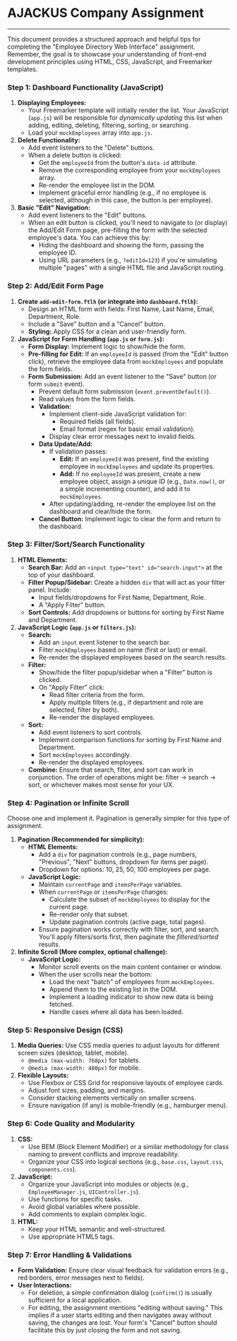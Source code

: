 # AJACKUS Company Assignment

---

This document provides a structured approach and helpful tips for completing the "Employee Directory Web Interface" assignment. Remember, the goal is to showcase your understanding of front-end development principles using HTML, CSS, JavaScript, and Freemarker templates.

### Step 1: Dashboard Functionality (JavaScript)

1. **Displaying Employees:**
    - Your Freemarker template will initially render the list. Your JavaScript (`app.js`) will be responsible for *dynamically updating* this list when adding, editing, deleting, filtering, sorting, or searching.
    - Load your `mockEmployees` array into `app.js`.
2. **Delete Functionality:**
    - Add event listeners to the "Delete" buttons.
    - When a delete button is clicked:
        - Get the `employeeId` from the button's `data-id` attribute.
        - Remove the corresponding employee from your `mockEmployees` array.
        - Re-render the employee list in the DOM.
        - Implement graceful error handling (e.g., if no employee is selected, although in this case, the button is per employee).
3. **Basic "Edit" Navigation:**
    - Add event listeners to the "Edit" buttons.
    - When an edit button is clicked, you'll need to navigate to (or display) the Add/Edit Form page, pre-filling the form with the selected employee's data. You can achieve this by:
        - Hiding the dashboard and showing the form, passing the employee ID.
        - Using URL parameters (e.g., `?editId=123`) if you're simulating multiple "pages" with a single HTML file and JavaScript routing.

### Step 2: Add/Edit Form Page

1. **Create `add-edit-form.ftlh` (or integrate into `dashboard.ftlh`):**
    - Design an HTML form with fields: First Name, Last Name, Email, Department, Role.
    - Include a "Save" button and a "Cancel" button.
    - **Styling:** Apply CSS for a clean and user-friendly form.
2. **JavaScript for Form Handling (`app.js` or `form.js`):**
    - **Form Display:** Implement logic to show/hide the form.
    - **Pre-filling for Edit:** If an `employeeId` is passed (from the "Edit" button click), retrieve the employee data from `mockEmployees` and populate the form fields.
    - **Form Submission:** Add an event listener to the "Save" button (or form `submit` event).
        - Prevent default form submission (`event.preventDefault()`).
        - Read values from the form fields.
        - **Validation:**
            - Implement client-side JavaScript validation for:
                - Required fields (all fields).
                - Email format (regex for basic email validation).
            - Display clear error messages next to invalid fields.
        - **Data Update/Add:**
            - If validation passes:
                - **Edit:** If an `employeeId` was present, find the existing employee in `mockEmployees` and update its properties.
                - **Add:** If no `employeeId` was present, create a new employee object, assign a unique ID (e.g., `Date.now()`, or a simple incrementing counter), and add it to `mockEmployees`.
            - After updating/adding, re-render the employee list on the dashboard and clear/hide the form.
        - **Cancel Button:** Implement logic to clear the form and return to the dashboard.

### Step 3: Filter/Sort/Search Functionality

1. **HTML Elements:**
    - **Search Bar:** Add an `<input type="text" id="search-input">` at the top of your dashboard.
    - **Filter Popup/Sidebar:** Create a hidden `div` that will act as your filter panel. Include:
        - Input fields/dropdowns for First Name, Department, Role.
        - A "Apply Filter" button.
    - **Sort Controls:** Add dropdowns or buttons for sorting by First Name and Department.
2. **JavaScript Logic (`app.js` or `filters.js`):**
    - **Search:**
        - Add an `input` event listener to the search bar.
        - Filter `mockEmployees` based on name (first or last) or email.
        - Re-render the displayed employees based on the search results.
    - **Filter:**
        - Show/hide the filter popup/sidebar when a "Filter" button is clicked.
        - On "Apply Filter" click:
            - Read filter criteria from the form.
            - Apply multiple filters (e.g., if department and role are selected, filter by both).
            - Re-render the displayed employees.
    - **Sort:**
        - Add event listeners to sort controls.
        - Implement comparison functions for sorting by First Name and Department.
        - Sort `mockEmployees` accordingly.
        - Re-render the displayed employees.
    - **Combine:** Ensure that search, filter, and sort can work in conjunction. The order of operations might be: filter -\> search -\> sort, or whichever makes most sense for your UX.

### Step 4: Pagination or Infinite Scroll

Choose one and implement it. Pagination is generally simpler for this type of assignment.

1. **Pagination (Recommended for simplicity):**
    - **HTML Elements:**
        - Add a `div` for pagination controls (e.g., page numbers, "Previous", "Next" buttons, dropdown for items per page).
        - Dropdown for options: 10, 25, 50, 100 employees per page.
    - **JavaScript Logic:**
        - Maintain `currentPage` and `itemsPerPage` variables.
        - When `currentPage` or `itemsPerPage` changes:
            - Calculate the subset of `mockEmployees` to display for the current page.
            - Re-render only that subset.
            - Update pagination controls (active page, total pages).
        - Ensure pagination works correctly with filter, sort, and search. You'll apply filters/sorts first, then paginate the *filtered/sorted* results.
2. **Infinite Scroll (More complex, optional challenge):**
    - **JavaScript Logic:**
        - Monitor scroll events on the main content container or window.
        - When the user scrolls near the bottom:
            - Load the next "batch" of employees from `mockEmployees`.
            - Append them to the existing list in the DOM.
            - Implement a loading indicator to show new data is being fetched.
            - Handle cases where all data has been loaded.

### Step 5: Responsive Design (CSS)

1. **Media Queries:** Use CSS media queries to adjust layouts for different screen sizes (desktop, tablet, mobile).
    - `@media (max-width: 768px)` for tablets.
    - `@media (max-width: 480px)` for mobile.
2. **Flexible Layouts:**
    - Use Flexbox or CSS Grid for responsive layouts of employee cards.
    - Adjust font sizes, padding, and margins.
    - Consider stacking elements vertically on smaller screens.
    - Ensure navigation (if any) is mobile-friendly (e.g., hamburger menu).

### Step 6: Code Quality and Modularity

1. **CSS:**
    - Use BEM (Block Element Modifier) or a similar methodology for class naming to prevent conflicts and improve readability.
    - Organize your CSS into logical sections (e.g., `base.css`, `layout.css`, `components.css`).
2. **JavaScript:**
    - Organize your JavaScript into modules or objects (e.g., `EmployeeManager.js`, `UIController.js`).
    - Use functions for specific tasks.
    - Avoid global variables where possible.
    - Add comments to explain complex logic.
3. **HTML:**
    - Keep your HTML semantic and well-structured.
    - Use appropriate HTML5 tags.

### Step 7: Error Handling & Validations

- **Form Validation:** Ensure clear visual feedback for validation errors (e.g., red borders, error messages next to fields).
- **User Interactions:**
    - For deletion, a simple confirmation dialog (`confirm()`) is usually sufficient for a local application.
    - For editing, the assignment mentions "editing without saving." This implies if a user starts editing and then navigates away without saving, the changes are lost. Your form's "Cancel" button should facilitate this by just closing the form and not saving.
